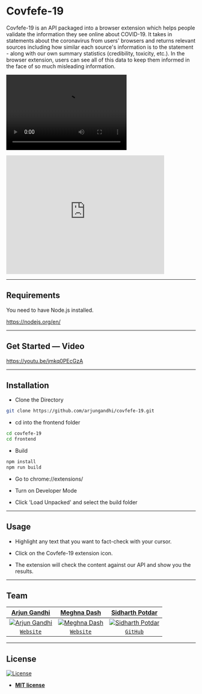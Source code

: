# Covfefe-19
Covfefe-19 is an API packaged into a browser extension which helps people validate the information they see online about COVID-19. It takes in statements about the coronavirus from users' browsers and returns relevant sources including how similar each source's information is to the statement - along with our own summary statistics (credibility, toxicity, etc.). In the browser extension, users can see all of this data to keep them informed in the face of so much misleading information.

<video src="demo.mp4" width="320" height="200" controls preload></video>
<iframe width="420" height="315" src="http://www.youtube.com/embed/dQw4w9WgXcQ" frameborder="0" allowfullscreen></iframe>

---
## Requirements
You need to have Node.js installed.

https://nodejs.org/en/

---
## Get Started — Video

https://youtu.be/jmkq0PEcGzA

---
## Installation

- Clone the Directory

```bash
git clone https://github.com/arjungandhi/covfefe-19.git
```
- cd into the frontend folder

```bash
cd covfefe-19
cd frontend
```
- Build

```bash
npm install
npm run build
```
- Go to chrome://extensions/

- Turn on Developer Mode

- Click 'Load Unpacked' and select the build folder

---
## Usage
- Highlight any text that you want to fact-check with your cursor.

- Click on the Covfefe-19 extension icon.

- The extension will check the content against our API and show you the results.

---
## Team

| <a href="https://www.arjungandhi.com" target="_blank">**Arjun Gandhi**</a> | <a href="https://meghnadash.design" target="_blank">**Meghna Dash**</a> | <a href="https://github.com/sidharth-potdar" target="_blank">**Sidharth Potdar**</a> |
| :---: |:---:| :---:|
| [![Arjun Gandhi](https://avatars1.githubusercontent.com/u/33171158?v=3&s=200)](http://www.arjungandhi.com)    | [![Meghna Dash](https://avatars1.githubusercontent.com/u/44626500?v=3&s=200)](http://meghnadash.desigh) | [![Sidharth Potdar](https://avatars1.githubusercontent.com/u/32080078?v=3&s=200)](https://github.com/sidharth-potdar)  |
| <a href="https://www.arjungandhi.com" target="_blank">`Website`</a> | <a href="https://meghnadash.design" target="_blank">`Website`</a> | <a href="https://github.com/sidharth-potdar" target="_blank">`GitHub`</a> |

---

## License

[![License](http://img.shields.io/:license-mit-blue.svg?style=flat-square)](http://badges.mit-license.org)

- **[MIT license](http://opensource.org/licenses/mit-license.php)**
